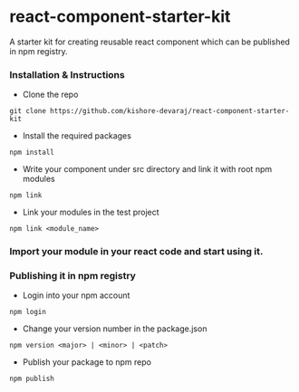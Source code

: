 # react-component-starter-kit
A starter kit for creating reusable react component which can be published in npm registry.

### Installation & Instructions
- Clone the repo
```
git clone https://github.com/kishore-devaraj/react-component-starter-kit
```

- Install the required packages
```
npm install
```

- Write your component under src directory and link it with root npm modules
```
npm link
```

- Link your modules in the test project
```
npm link <module_name>
```

### Import your module in your react code and start using it.


### Publishing it in npm registry
- Login into your npm account
```
npm login
```
- Change your version number in the package.json
```
npm version <major> | <minor> | <patch>
```

- Publish your package to npm repo
```
npm publish
```

